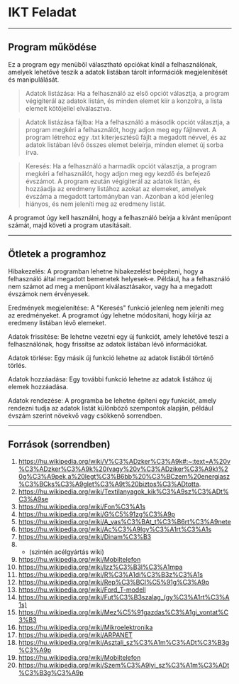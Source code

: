 # IKT Feladat
***
## Program működése
Ez a program egy menüből választható opciókat kínál a felhasználónak, amelyek lehetővé teszik a adatok listában tárolt információk megjelenítését és manipulálását.

> Adatok listázása: Ha a felhasználó az első opciót választja, a program végigiterál az adatok listán, és minden elemet kiír a konzolra, a lista elemeit kötőjellel elválasztva.

> Adatok listázása fájlba: Ha a felhasználó a második opciót választja, a program megkéri a felhasználót, hogy adjon meg egy fájlnevet. A program létrehoz egy .txt kiterjesztésű fájlt a megadott névvel, és az adatok listában lévő összes elemet beleírja, minden elemet új sorba írva.

> Keresés: Ha a felhasználó a harmadik opciót választja, a program megkéri a felhasználót, hogy adjon meg egy kezdő és befejező évszámot. A program ezután végigiterál az adatok listán, és hozzáadja az eredmeny listához azokat az elemeket, amelyek évszáma a megadott tartományban van. Azonban a kód jelenleg hiányos, és nem jeleníti meg az eredmeny listát.

A programot úgy kell használni, hogy a felhasználó beírja a kívánt menüpont számát, majd követi a program utasításait.

***
## Ötletek a programhoz
Hibakezelés: A programban lehetne hibakezelést beépíteni, hogy a felhasználó által megadott bemenetek helyesek-e. Például, ha a felhasználó nem számot ad meg a menüpont kiválasztásakor, vagy ha a megadott évszámok nem érvényesek.

Eredmények megjelenítése: A "Keresés" funkció jelenleg nem jeleníti meg az eredményeket. A programot úgy lehetne módosítani, hogy kiírja az eredmeny listában lévő elemeket.

Adatok frissítése: Be lehetne vezetni egy új funkciót, amely lehetővé teszi a felhasználónak, hogy frissítse az adatok listában lévő információkat.

Adatok törlése: Egy másik új funkció lehetne az adatok listából történő törlés.

Adatok hozzáadása: Egy további funkció lehetne az adatok listához új elemek hozzáadása.

Adatok rendezése: A programba be lehetne építeni egy funkciót, amely rendezni tudja az adatok listát különböző szempontok alapján, például évszám szerint növekvő vagy csökkenő sorrendben.
***
## Források (sorrendben)
1. https://hu.wikipedia.org/wiki/V%C3%ADzker%C3%A9k#:~:text=A%20v%C3%ADzker%C3%A9k%20(vagy%20v%C3%ADziker%C3%A9k)%20g%C3%A9pek,a%20legt%C3%B6bb%20%C3%BCzem%20energiasz%C3%BCks%C3%A9glet%C3%A9t%20biztos%C3%ADtotta.
2. https://hu.wikipedia.org/wiki/Textilanyagok_kik%C3%A9sz%C3%ADt%C3%A9se
3. https://hu.wikipedia.org/wiki/Fon%C3%A1s
4. https://hu.wikipedia.org/wiki/G%C5%91zg%C3%A9p
5. https://hu.wikipedia.org/wiki/A_vas%C3%BAt_t%C3%B6rt%C3%A9nete
6. https://hu.wikipedia.org/wiki/Ac%C3%A9lgy%C3%A1rt%C3%A1s
7. https://hu.wikipedia.org/wiki/Dinam%C3%B3
8. - (szintén acélgyártás wiki)
9. https://hu.wikipedia.org/wiki/Mobiltelefon
10. https://hu.wikipedia.org/wiki/Izz%C3%B3l%C3%A1mpa
11. https://hu.wikipedia.org/wiki/R%C3%A1di%C3%B3z%C3%A1s
12. https://hu.wikipedia.org/wiki/Rep%C3%BCl%C5%91g%C3%A9p
13. https://hu.wikipedia.org/wiki/Ford_T-modell
14. https://hu.wikipedia.org/wiki/Fut%C3%B3szalag_(gy%C3%A1rt%C3%A1s)
15. https://hu.wikipedia.org/wiki/Mez%C5%91gazdas%C3%A1gi_vontat%C3%B3
16. https://hu.wikipedia.org/wiki/Mikroelektronika
17. https://hu.wikipedia.org/wiki/ARPANET
18. https://hu.wikipedia.org/wiki/Asztali_sz%C3%A1m%C3%ADt%C3%B3g%C3%A9p
19. https://hu.wikipedia.org/wiki/Mobiltelefon
20. https://hu.wikipedia.org/wiki/Szem%C3%A9lyi_sz%C3%A1m%C3%ADt%C3%B3g%C3%A9p
